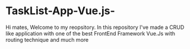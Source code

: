 # TaskList-App-Vue.js-
Hi mates, Welcome to my reopsitory. In this repository I've made a CRUD like application with one of the best FrontEnd Framework Vue.Js with routing technique and much more
